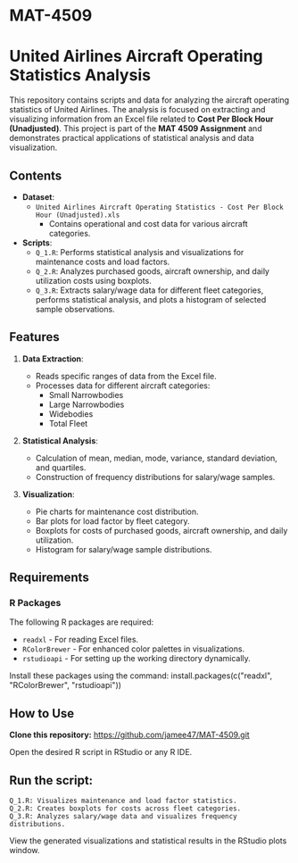 # MAT-4509
# United Airlines Aircraft Operating Statistics Analysis

This repository contains scripts and data for analyzing the aircraft operating statistics of United Airlines. The analysis is focused on extracting and visualizing information from an Excel file related to **Cost Per Block Hour (Unadjusted)**.
This project is part of the **MAT 4509 Assignment** and demonstrates practical applications of statistical analysis and data visualization.

## Contents

- **Dataset**: 
  - `United Airlines Aircraft Operating Statistics - Cost Per Block Hour (Unadjusted).xls`
    - Contains operational and cost data for various aircraft categories.
- **Scripts**: 
  - `Q_1.R`: Performs statistical analysis and visualizations for maintenance costs and load factors.
  - `Q_2.R`: Analyzes purchased goods, aircraft ownership, and daily utilization costs using boxplots.
  - `Q_3.R`: Extracts salary/wage data for different fleet categories, performs statistical analysis, and plots a histogram of selected sample observations.

## Features

1. **Data Extraction**: 
   - Reads specific ranges of data from the Excel file.
   - Processes data for different aircraft categories: 
     - Small Narrowbodies
     - Large Narrowbodies
     - Widebodies
     - Total Fleet

2. **Statistical Analysis**:
   - Calculation of mean, median, mode, variance, standard deviation, and quartiles.
   - Construction of frequency distributions for salary/wage samples.

3. **Visualization**:
   - Pie charts for maintenance cost distribution.
   - Bar plots for load factor by fleet category.
   - Boxplots for costs of purchased goods, aircraft ownership, and daily utilization.
   - Histogram for salary/wage sample distributions.

## Requirements

### R Packages
The following R packages are required:
- `readxl` - For reading Excel files.
- `RColorBrewer` - For enhanced color palettes in visualizations.
- `rstudioapi` - For setting up the working directory dynamically.

Install these packages using the command:
  install.packages(c("readxl", "RColorBrewer", "rstudioapi"))
## How to Use
**Clone this repository:**
    https://github.com/jamee47/MAT-4509.git

Open the desired R script in RStudio or any R IDE.

## Run the script:

    Q_1.R: Visualizes maintenance and load factor statistics.
    Q_2.R: Creates boxplots for costs across fleet categories.
    Q_3.R: Analyzes salary/wage data and visualizes frequency distributions.
View the generated visualizations and statistical results in the RStudio plots window.
